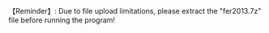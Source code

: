 【Reminder】: Due to file upload limitations, please extract the "fer2013.7z" file before running the program!
